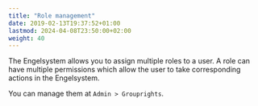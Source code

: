 ```yaml
---
title: "Role management"
date: 2019-02-13T19:37:52+01:00
lastmod: 2024-04-08T23:50:00+02:00
weight: 40
---
```


The Engelsystem allows you to assign multiple roles to a user.
A role can have multiple permissions which allow the user to take corresponding actions in the Engelsystem.

You can manage them at `Admin > Grouprights`.
